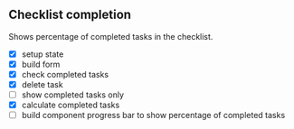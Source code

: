 ## Checklist completion

Shows percentage of completed tasks in the checklist.

- [x] setup state
- [x] build form
- [x] check completed tasks
- [x] delete task
- [ ] show completed tasks only
- [x] calculate completed tasks
- [ ] build component progress bar to show percentage of completed tasks
